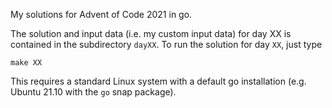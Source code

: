 My solutions for Advent of Code 2021 in go.

The solution and input data (i.e. my custom input data) for day XX is contained in the subdirectory `dayXX`.
To run the solution for day `XX`, just type

```
make XX
```

This requires a standard Linux system with a default go installation (e.g. Ubuntu 21.10 with the `go` snap package).
